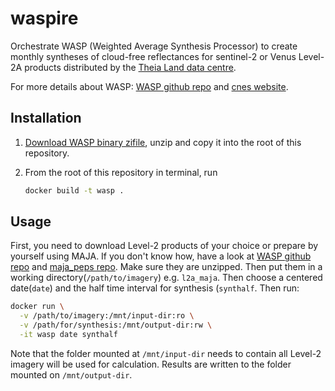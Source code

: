 # waspire

Orchestrate WASP (Weighted Average Synthesis Processor) to create monthly syntheses of cloud-free reflectances for sentinel-2 or Venus Level-2A products distributed by the [Theia Land data centre](https://theia.cnes.fr/atdistrib/rocket/#/home).

For more details about WASP: [WASP github repo](https://github.com/CNES/WASP) and [cnes website](https://logiciels.cnes.fr/en/content/wasp).

## Installation

1. [Download WASP binary zifile](https://logiciels.cnes.fr/en/license/128/515), unzip and copy it into the root of this repository.

2. From the root of this repository in terminal, run
   ```bash
   docker build -t wasp .
   ```

## Usage

First, you need to download Level-2 products of your choice or prepare by yourself using MAJA. If you don't know how, have a look at [WASP github repo](https://github.com/CNES/WASP) and [maja_peps repo](https://github.com/olivierhagolle/maja_peps). Make sure they are unzipped. Then put them in a working directory(`/path/to/imagery`) e.g. `l2a_maja`. Then choose a centered date(`date`) and the half time interval for synthesis (`synthalf`. Then run:

```bash
docker run \
  -v /path/to/imagery:/mnt/input-dir:ro \
  -v /path/for/synthesis:/mnt/output-dir:rw \
  -it wasp date synthalf
```

Note that the folder mounted at `/mnt/input-dir` needs to contain all Level-2 imagery will be used for calculation. Results are written to the folder mounted on `/mnt/output-dir`.
